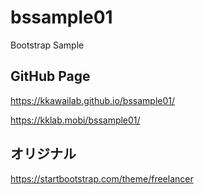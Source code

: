 # bssample01
Bootstrap Sample

## GitHub Page
https://kkawailab.github.io/bssample01/

https://kklab.mobi/bssample01/

## オリジナル
https://startbootstrap.com/theme/freelancer

